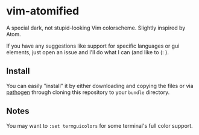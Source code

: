 # vim-atomified
A special dark, not stupid-looking Vim colorscheme. Slightly inspired by Atom.

If you have any suggestions like support for specific languages or gui elements, just open an issue and I'll do what I can (and like to (: ).

## Install
You can easily "install" it by either downloading and copying the files or via [pathogen](https://github.com/tpope/vim-pathogen) through cloning this repository to your `bundle` directory.

## Notes
You may want to `:set termguicolors` for some terminal's full color support.
